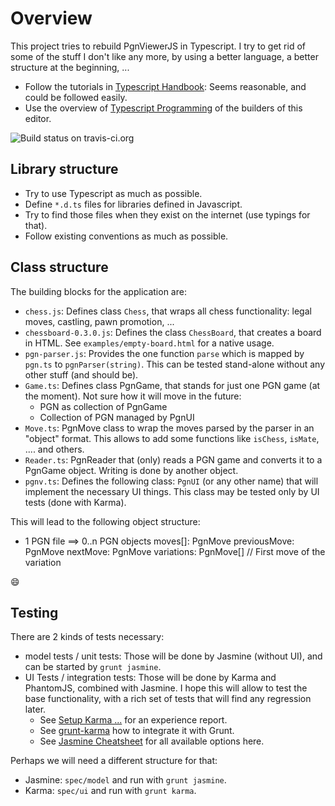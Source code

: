 # Overview

This project tries to rebuild PgnViewerJS in Typescript. I try to get rid of some of the stuff I don't like any more, by using a better language, a better structure at the beginning, ...

* Follow the tutorials in [Typescript Handbook](http://www.typescriptlang.org/docs/handbook/tsconfig-json.html): Seems reasonable, and could be followed easily.
* Use the overview of [Typescript Programming](https://code.visualstudio.com/docs/languages/typescript) of the builders of this editor.

![Build status on travis-ci.org](https://travis-ci.org/mliebelt/PgnViewerTS.svg?branch=master)

## Library structure

* Try to use Typescript as much as possible.
* Define `*.d.ts` files for libraries defined in Javascript.
* Try to find those files when they exist on the internet (use typings for that).
* Follow existing conventions as much as possible.

## Class structure

The building blocks for the application are:

* `chess.js`: Defines class `Chess`,  that wraps all chess functionality: legal moves, castling, pawn promotion, ...
* `chessboard-0.3.0.js`: Defines the class `ChessBoard`, that creates a board in HTML. See `examples/empty-board.html` for a native usage.
* `pgn-parser.js`: Provides the one function `parse` which is mapped by `pgn.ts` to `pgnParser(string)`. This can be tested stand-alone without any other stuff (and should be).
* `Game.ts`: Defines class PgnGame, that stands for just one PGN game (at the moment). Not sure how it will move in the future:
  * PGN as collection of PgnGame
  * Collection of PGN managed by PgnUI
* `Move.ts`: PgnMove class to wrap the moves parsed by the parser in an "object" format. This allows to add some functions like `isChess`, `isMate`, .... and others.
* `Reader.ts`: PgnReader that (only) reads a PGN game and converts it to a PgnGame object. Writing is done by another object.
* `pgnv.ts`: Defines the following class: `PgnUI` (or any other name) that will implement the necessary UI things. This class may be tested only by UI tests (done with Karma).

This will lead to the following object structure:

* 1 PGN file ==>
  0..n PGN objects
    moves[]: PgnMove
      previousMove: PgnMove
      nextMove: PgnMove
      variations: PgnMove[] // First move of the variation

:smile:

## Testing

There are 2 kinds of tests necessary:

* model tests / unit tests: Those will be done by Jasmine (without UI), and can be started by `grunt jasmine`.
* UI Tests / integration tests: Those will be done by Karma and PhantomJS, combined with Jasmine. I hope this will allow to test  the base functionality, with a rich set of tests that will find any regression later.
  * See [Setup Karma ...](http://orizens.com/wp/topics/my-setup-for-testing-js-with-jasmine-karma-phantomjs-angularjs/) for an experience report.
  * See [grunt-karma](https://github.com/karma-runner/grunt-karma) how to integrate it with Grunt.
  * See [Jasmine Cheatsheet](http://ricostacruz.com/cheatsheets/jasmine.html) for all available options here.

Perhaps we will need a different structure for that:

* Jasmine: `spec/model` and run with `grunt jasmine`.
* Karma: `spec/ui` and run with `grunt karma`.
